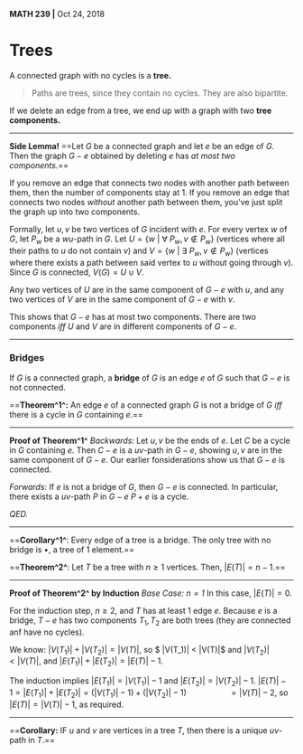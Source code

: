 __MATH 239 |__ Oct 24, 2018

# Trees

A connected graph with no cycles is a __tree.__

> Paths are trees, since they contain no cycles. They are also bipartite.

If we delete an edge from a tree, we end up with a graph with two __tree components.__

---

__Side Lemma!__
==Let $G$ be a connected graph and let $e$ be an edge of $G$. Then the graph $G-e$ obtained by deleting $e$ has _at most two components._==

If you remove an edge that connects two nodes with another path between them, then the number of components stay at 1. If you remove an edge that connects two nodes _without_ another path between them, you've just split the graph up into two components.

Formally, let $u, v$ be two vertices of $G$ incident with $e$. For every vertex $w$ of $G$, let $P_w$ be a $wu$-path in $G$. Let $U = \{w \ | \ \forall \ P_w, v \not\in P_w \}$ (vertices where all their paths to $u$ do not contain $v$) and $V = \{w \ | \ \exists \ P_w, v \not\in P_w \}$ (vertices where there exists a path between said vertex to $u$ without going through $v$). Since $G$ is connected, $V(G) = U \cup V$.

Any two vertices of $U$ are in the same component of $G - e$ with $u$, and any two vertices of $V$ are in the same component of $G - e$ with $v$.

This shows that $G - e$ has at most two components. There are two components _iff_ $U$ and $V$ are in different components of $G - e$.

---

### Bridges

If $G$ is a connected graph, a __bridge__ of $G$ is an edge $e$ of $G$ such that $G - e$ is not connected.

==__Theorem^1^:__ An edge $e$ of a connected graph $G$ is not a bridge of $G$ _iff_ there is a cycle in $G$ containing $e$.==

---

__Proof of Theorem^1^__
_Backwards:_ Let $u, v$ be the ends of $e$. Let $C$ be a cycle in $G$ containing $e$. Then $C - e$ is a $uv$-path in $G - e$, showing $u, v$ are in the same component of $G - e$. Our earlier fonsiderations show us that $G - e$ is connected.

_Forwards:_ If $e$ is not a bridge of $G$, then $G - e$ is connected. In particular, there exists a $uv$-path $P$ in $G - e$ $P + e$ is a cycle. 

_QED._

---

==__Corollary^1^__: Every edge of a tree is a bridge. The only tree with no bridge is $\bullet$, a tree of 1 element.==

==__Theorem^2^__: Let $T$ be a tree with $n \geq 1$ vertices. Then, $|E(T)| = n - 1$.==

---

__Proof of Theorem^2^ by Induction__
_Base Case: $n = 1$_
In this case, $|E(T)| =  0$.

For the induction step, $n \geq 2$, and $T$ has at least 1 edge $e$. Because $e$ is a bridge, $T - e$ has two components $T_1, T_2$ are both trees (they are connected anf have no cycles).

We know:
$|V(T_1)| + |V(T_2)| = |V(T)|$, so $ |V(T_1)| < |V(T)|$ and $|V(T_2)| < |V(T)|$, and $|E(T_1)| + |E(T_2)| = |E(T)| - 1$.

The induction implies $|E(T_1)| = |V(T_1)| - 1$ and $|E(T_2)| = |V(T_2)| - 1$.
$|E(T)| - 1 = |E(T_1)| + |E(T_2)| = (|V(T_1)| - 1) + (|V(T_2)| - 1)$
$\ \ \ \ \  \ \ \ \ \ \ \  \ \ \ \ \ \ = |V(T)| - 2$, so
$|E(T)| = |V(T)| - 1$, as required.

---

==__Corollary:__ IF $u$ and $v$ are vertices in a tree $T$, then there is a unique $uv$-path in $T$.==

